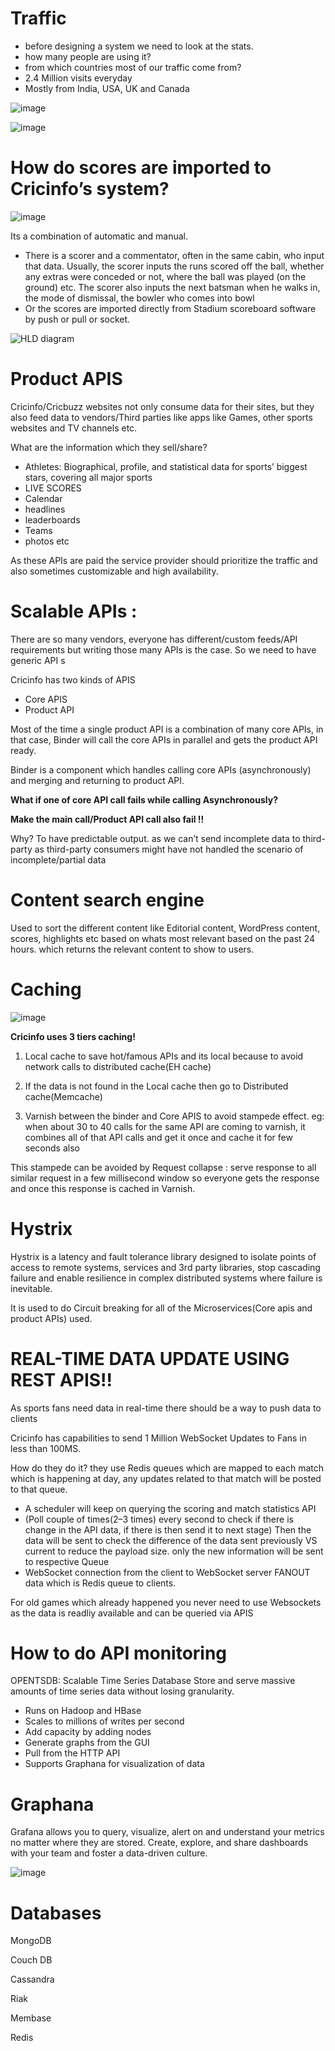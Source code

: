 # Traffic
- before designing a system we need to look at the stats.
- how many people are using it?
- from which countries most of our traffic come from? 
- 2.4 Million visits everyday
- Mostly from India, USA, UK and Canada 

![image](https://user-images.githubusercontent.com/25152105/196036171-50758a23-cffb-4bf0-92f7-1e861c754fd7.png)

![image](https://user-images.githubusercontent.com/25152105/196044914-e43f2d1f-a521-4564-844c-df45a420b0ac.png)

# How do scores are imported to Cricinfo’s system?

![image](https://user-images.githubusercontent.com/25152105/196044936-d048e506-4e98-4a2e-9adf-5a4ef8223f27.png)

Its a combination of automatic and manual.

- There is a scorer and a commentator, often in the same cabin, who input that data. Usually, the scorer inputs the runs scored off the ball, whether any extras were conceded or not, where the ball was played (on the ground) etc. The scorer also inputs the next batsman when he walks in, the mode of dismissal, the bowler who comes into bowl
- Or the scores are imported directly from Stadium scoreboard software by push or pull or socket.

![HLD diagram](https://user-images.githubusercontent.com/25152105/196045502-9413db6d-4884-40e8-854f-2997fae34051.jpeg)

# Product APIS

Cricinfo/Cricbuzz websites not only consume data for their sites, but they also feed data to vendors/Third parties like apps like Games, other sports websites and TV channels etc.

What are the information which they sell/share?

- Athletes: Biographical, profile, and statistical data for sports’ biggest stars, covering all major sports
- LIVE SCORES
- Calendar
- headlines
- leaderboards
- Teams
- photos etc

As these APIs are paid the service provider should prioritize the traffic and also sometimes customizable and high availability.

# Scalable APIs :

There are so many vendors, everyone has different/custom feeds/API requirements but writing those many APIs is the case. So we need to have generic API s

Cricinfo has two kinds of APIS

- Core APIS
- Product API

Most of the time a single product API is a combination of many core APIs, in that case, Binder will call the core APIs in parallel and gets the product API ready.

Binder is a component which handles calling core APIs (asynchronously) and merging and returning to product API.

**What if one of core API call fails while calling Asynchronously?**

**Make the main call/Product API call also fail !!**

Why? To have predictable output. as we can’t send incomplete data to third-party as third-party consumers might have not handled the scenario of incomplete/partial data

# Content search engine

Used to sort the different content like Editorial content, WordPress content, scores, highlights etc based on whats most relevant based on the past 24 hours. which returns the relevant content to show to users.

# Caching

![image](https://user-images.githubusercontent.com/25152105/196045705-2ad4c933-31cc-4b5b-a47e-fbb6d39139f4.png)

**Cricinfo uses 3 tiers caching!**
1. Local cache to save hot/famous APIs and its local because to avoid network calls to distributed cache(EH cache)

2. If the data is not found in the Local cache then go to Distributed cache(Memcache)

3. Varnish between the binder and Core APIS to avoid stampede effect. eg: when about 30 to 40 calls for the same API are coming to varnish, it combines all of that API calls and get it once and cache it for few seconds also

This stampede can be avoided by Request collapse : serve response to all similar request in a few millisecond window so everyone gets the response and once this response is cached in Varnish.

# Hystrix
Hystrix is a latency and fault tolerance library designed to isolate points of access to remote systems, services and 3rd party libraries, stop cascading failure and enable resilience in complex distributed systems where failure is inevitable.

It is used to do Circuit breaking for all of the Microservices(Core apis and product APIs) used.

# REAL-TIME DATA UPDATE USING REST APIS!!

As sports fans need data in real-time there should be a way to push data to clients

Cricinfo has capabilities to send 1 Million WebSocket Updates to Fans in less than 100MS.

How do they do it? they use Redis queues which are mapped to each match which is happening at day, any updates related to that match will be posted to that queue.

- A scheduler will keep on querying the scoring and match statistics API
- (Poll couple of times(2–3 times) every second to check if there is change in the API data, if there is then send it to next stage)
Then the data will be sent to check the difference of the data sent previously VS current to reduce the payload size. only the new information will be sent to respective Queue
- WebSocket connection from the client to WebSocket server FANOUT data which is Redis queue to clients.

For old games which already happened you never need to use Websockets as the data is readliy available and can be queried via APIS

# How to do API monitoring

OPENTSDB: Scalable Time Series Database Store and serve massive amounts of time series data without losing granularity.

- Runs on Hadoop and HBase
- Scales to millions of writes per second
- Add capacity by adding nodes
- Generate graphs from the GUI
- Pull from the HTTP API
- Supports Graphana for visualization of data

# Graphana

Grafana allows you to query, visualize, alert on and understand your metrics no matter where they are stored. Create, explore, and share dashboards with your team and foster a data-driven culture.

![image](https://user-images.githubusercontent.com/25152105/196046097-e25bf41e-9ac7-422f-a729-d620d74bc15f.png)

# Databases

MongoDB

Couch DB

Cassandra

Riak

Membase

Redis
